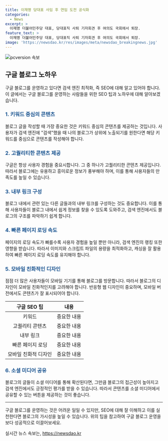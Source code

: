```yaml
---
title: 이재명 당대표 사임 후 연임 도전 공식화
categories:
  - News
excerpt: >
  이재명 더불어민주당 대표, 당대표직 사퇴 기자회견 후 여의도 국회에서 퇴장.
feature_text: >
  이재명 더불어민주당 대표, 당대표직 사퇴 기자회견 후 여의도 국회에서 퇴장.
image: 'https://newsdao.kr/res/images/meta/newsdao_breakingnews.jpg'
---
```


<p><img src="https://newsdao.kr/res/images/meta/newsdao_breakingnews.jpg" alt="pcversion 속보" /></p>

<h2 data-ke-size="size26">구글 블로그 노하우</h2>

<p data-ke-size="size16">구글 블로그를 운영하고 있다면 검색 엔진 최적화, 즉 SEO에 대해 알고 있어야 합니다. 이 글에서는 구글 블로그를 운영하는 사람들을 위한 SEO 팁과 노하우에 대해 알아보겠습니다.</p>

<h3><b><span style="color: #1a5490;">1. 키워드 중심의 콘텐츠</span></b></h3>

<p data-ke-size="size16">블로그 글을 작성할 때 가장 중요한 것은 키워드 중심의 콘텐츠를 제공하는 것입니다. 사용자가 검색 엔진에 "검색"했을 때 나의 블로그가 상위에 노출되기를 원한다면 해당 키워드를 중심으로 콘텐츠를 작성해야 합니다.</p>

<h3><b><span style="color: #1a5490;">2. 고퀄리티한 콘텐츠 제공</span></b></h3>

<p data-ke-size="size16">구글은 항상 사용자 경험을 중요시합니다. 그 중 하나가 고퀄리티한 콘텐츠 제공입니다. 따라서 블로그에는 유용하고 흥미로운 정보가 풍부해야 하며, 이를 통해 사용자들의 만족도를 높일 수 있습니다.</p>

<h3><b><span style="color: #1a5490;">3. 내부 링크 구성</span></b></h3>

<p data-ke-size="size16">블로그 내에서 관련 있는 다른 글들과의 내부 링크를 구성하는 것도 중요합니다. 이를 통해 사용자들이 블로그 내에서 쉽게 정보를 찾을 수 있도록 도와주고, 검색 엔진에서도 블로그의 구조를 파악하기 쉽게 합니다.</p>

<h3><b><span style="color: #1a5490;">4. 빠른 페이지 로딩 속도</span></b></h3>

<p data-ke-size="size16">페이지의 로딩 속도가 빠를수록 사용자 경험을 높일 뿐만 아니라, 검색 엔진의 랭킹 또한 영향을 받습니다. 따라서 이미지와 스크립트 파일의 용량을 최적화하고, 캐싱을 잘 활용하여 빠른 페이지 로딩 속도를 유지해야 합니다.</p>

<h3><b><span style="color: #1a5490;">5. 모바일 친화적인 디자인</span></b></h3>

<p data-ke-size="size16">점점 더 많은 사용자들이 모바일 기기를 통해 블로그를 방문합니다. 따라서 블로그의 디자인이 모바일 친화적인지를 고려해야 합니다. 반응형 웹 디자인이 중요하며, 모바일 버전에서도 콘텐츠가 잘 표시되어야 합니다.</p>

<table>
    <thead>
        <tr>
            <th style="text-align: center;">구글 SEO 팁</th>
            <th style="text-align: center;">내용</th>
        </tr>
    </thead>
    <tbody>
        <tr>
            <td style="text-align: center;">키워드</td>
            <td style="text-align: center;">중요한 내용</td>
        </tr>
        <tr>
            <td style="text-align: center;">고퀄리티 콘텐츠</td>
            <td style="text-align: center;">중요한 내용</td>
        </tr>
        <tr>
            <td style="text-align: center;">내부 링크</td>
            <td style="text-align: center;">중요한 내용</td>
        </tr>
        <tr>
            <td style="text-align: center;">빠른 페이지 로딩</td>
            <td style="text-align: center;">중요한 내용</td>
        </tr>
        <tr>
            <td style="text-align: center;">모바일 친화적 디자인</td>
            <td style="text-align: center;">중요한 내용</td>
        </tr>
    </tbody>
</table>

<h3><b><span style="color: #1a5490;">6. 소셜 미디어 공유</span></b></h3>

<p data-ke-size="size16">블로그의 글들이 소셜 미디어를 통해 확산된다면, 그만큼 블로그의 접근성이 높아지고 검색 엔진에서도 긍정적인 평가를 받을 수 있습니다. 따라서 콘텐츠를 소셜 미디어에서 공유할 수 있는 버튼을 제공하는 것이 좋습니다.</p>

<hr data-ke-size="medium">

<p data-ke-size="size16">구글 블로그를 운영하는 것은 어려운 일일 수 있지만, SEO에 대해 잘 이해하고 이를 실천한다면 블로그의 가시성을 높일 수 있습니다. 위의 팁을 참고하여 구글 블로그 운영을 보다 성공적으로 이끌어보세요.</p>
실시간 뉴스 속보는, <a href="https://newsdao.kr" rel="dofollow">https://newsdao.kr</a>


